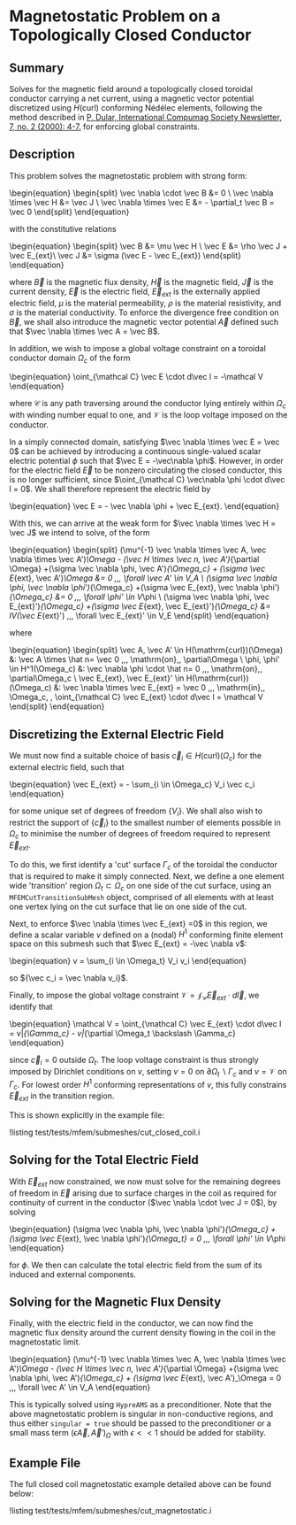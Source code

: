 # Magnetostatic Problem on a Topologically Closed Conductor

## Summary

Solves for the magnetic field around a topologically closed toroidal conductor carrying a net
  current, using a magnetic vector potential discretized using $H(\mathrm{curl})$ conforming Nédélec
  elements, following the method described in [P. Dular, International Compumag Society Newsletter, 7, no. 2 (2000): 4-7.](https://hdl.handle.net/2268/191358) for enforcing
  global constraints.

## Description

This problem solves the magnetostatic problem with strong form:

\begin{equation}
\begin{split}
\vec \nabla \cdot \vec B
&= 0 \\
 \vec \nabla \times \vec H &= \vec J  \\
 \vec \nabla \times \vec E &= - \partial_t \vec B = \vec 0
\end{split}
\end{equation}

with the constitutive relations

\begin{equation}
\begin{split}
\vec B
&= \mu \vec H \\
 \vec E &= \rho \vec J + \vec E_{ext}\\
 \vec J &= \sigma (\vec E - \vec E_{ext})
\end{split}
\end{equation}

where $\vec B$ is the magnetic flux density, $\vec H$ is the magnetic field, $\vec J$ is the current
 density, $\vec E$ is the electric field, $\vec E_{ext}$ is the externally applied electric field,
 $\mu$ is the material permeability, $\rho$ is the material resistivity, and $\sigma$ is the material
 conductivity. To enforce the divergence free condition on $\vec B$, we shall also introduce the
 magnetic vector potential $\vec A$ defined such that $\vec \nabla \times \vec A = \vec B$.

In addition, we wish to impose a global voltage constraint on a toroidal conductor domain $\Omega_c$ of the form

\begin{equation}
    \oint_{\mathcal C} \vec E \cdot d\vec l = -\mathcal V
\end{equation}

where $\mathcal C$ is any path traversing around the conductor lying entirely within $\Omega_c$ with winding
 number equal to one, and $\mathcal V$ is the loop voltage imposed on the conductor.

In a simply connected domain, satisfying  $\vec \nabla \times \vec E =  \vec 0$ can be achieved by
 introducing a continuous single-valued scalar electric potential $\phi$ such that
 $\vec E = -\vec\nabla \phi$. However, in order for the electric field $\vec E$ to be nonzero circulating the closed
 conductor, this is no longer sufficient, since $\oint_{\mathcal C} \vec\nabla \phi \cdot d\vec l = 0$.
 We shall therefore represent the electric field by

\begin{equation}
    \vec E = - \vec \nabla \phi + \vec E_{ext}.
\end{equation}

With this, we can arrive at the weak form for $\vec \nabla \times \vec H = \vec J$ we intend to solve, of the form

\begin{equation}
\begin{split}
(\mu^{-1} \vec \nabla \times \vec A, \vec \nabla \times \vec A')_\Omega - (\vec H \times \vec n, \vec A')_{\partial \Omega}
+(\sigma \vec \nabla \phi, \vec A')_{\Omega_c} +
(\sigma \vec E_{ext}, \vec A')_\Omega
&= 0 \,\,\, \forall \vec A' \in V_A \\
 (\sigma \vec \nabla \phi, \vec \nabla \phi')_{\Omega_c}
+(\sigma \vec E_{ext}, \vec \nabla \phi')_{\Omega_c} &= 0 \,\,\, \forall \phi' \in V_\phi \\
 (\sigma \vec \nabla \phi, \vec E_{ext}')_{\Omega_c}
+(\sigma \vec E_{ext}, \vec E_{ext}')_{\Omega_c} &= IV(\vec E_{ext}') \,\,\, \forall \vec E_{ext}' \in V_E
\end{split}
\end{equation}

where

\begin{equation}
\begin{split}
\vec A, \vec A' \in H(\mathrm{curl})(\Omega) &: \vec A \times \hat n= \vec 0 \,\,\, \mathrm{on}\,\, \partial\Omega \\
\phi, \phi' \in H^1(\Omega_c) &: \vec \nabla \phi \cdot \hat n= 0 \,\,\, \mathrm{on}\,\, \partial\Omega_c \\
\vec E_{ext}, \vec E_{ext}' \in H(\mathrm{curl})(\Omega_c) &: \vec \nabla \times \vec E_{ext} = \vec 0 \,\,\, \mathrm{in}\,\, \Omega_c, \,  \oint_{\mathcal C}  \vec E_{ext} \cdot d\vec l = \mathcal V
\end{split}
\end{equation}

## Discretizing the External Electric Field

We must now find a suitable choice of basis ${\vec c_i \in H(\mathrm{curl})(\Omega_c)}$ for the
external electric field, such that

\begin{equation}
    \vec E_{ext} = - \sum_{i \in \Omega_c} V_i \vec c_i
\end{equation}

for some unique set of degrees of freedom $\{V_i\}$. We shall also wish to restrict the support of $\{\vec c_i\}$ to the smallest number of elements possible in $\Omega_c$ to minimise the number of degrees of freedom required to represent $\vec E_{ext}$.

To do this, we first identify a 'cut' surface $\Gamma_c$ of the toroidal the conductor that is required to make it simply connected.
Next, we define a one element wide 'transition' region $\Omega_t \subset \Omega_c$
on one side of the cut surface, using an `MFEMCutTransitionSubMesh` object, comprised of all
elements with at least one vertex lying on the cut surface that lie on one side of the cut.

Next, to enforce $\vec \nabla \times \vec E_{ext} =0$ in this region, we define a scalar variable $v$ defined on a (nodal) $H^1$ conforming finite element space on this submesh such that $\vec E_{ext} = -\vec \nabla v$:

\begin{equation}
  v = \sum_{i \in \Omega_t} V_i v_i
\end{equation}

so ${\vec c_i = \vec \nabla v_i}$.

Finally, to impose the global voltage constraint $\mathcal V = \oint_{\mathcal C} \vec E_{ext} \cdot d\vec l$, we identify that

\begin{equation}
  \mathcal V = \oint_{\mathcal C} \vec E_{ext} \cdot d\vec l = v|_{\Gamma_c} - v|_{\partial \Omega_t \backslash \Gamma_c}
\end{equation}

since $\vec c_i = 0$ outside $\Omega_t$. The loop voltage constraint is thus strongly imposed by
 Dirichlet conditions on $v$, setting $v=0$ on $\partial \Omega_t \backslash \Gamma_c$ and
 $v =\mathcal V$ on $\Gamma_c$. For lowest order $H^1$ conforming representations of $v$, this fully
 constrains $\vec E_{ext}$ in the transition region.

This is shown explicitly in the example file:

!listing test/tests/mfem/submeshes/cut_closed_coil.i

## Solving for the Total Electric Field

With $\vec E_{ext}$ now constrained, we now must solve for the remaining degrees of freedom in
 $\vec E$ arising due to surface charges in the coil as required for continuity of current in the conductor
 ($\vec \nabla \cdot \vec J = 0$), by solving

\begin{equation}
(\sigma \vec \nabla \phi, \vec \nabla \phi')_{\Omega_c}
+(\sigma \vec E_{ext}, \vec \nabla \phi')_{\Omega_t} = 0 \,\,\, \forall \phi' \in V_\phi
\end{equation}

for $\phi$. We then can calculate the total electric field from the sum of its induced and external components.

## Solving for the Magnetic Flux Density

Finally, with the electric field in the conductor, we can now find the magnetic flux density around the current density flowing in the coil in the magnetostatic limit.

\begin{equation}
(\mu^{-1} \vec \nabla \times \vec A, \vec \nabla \times \vec A')_\Omega - (\vec H \times \vec n, \vec A')_{\partial \Omega}
+(\sigma \vec \nabla \phi, \vec A')_{\Omega_c} +
(\sigma \vec E_{ext}, \vec A')_\Omega = 0 \,\,\, \forall \vec A' \in V_A
\end{equation}

This is typically solved using `HypreAMS` as a preconditioner. Note that the above magnetostatic
problem is singular in non-conductive regions, and thus either `singular = true` should be passed to
the preconditioner or a small mass term $(\epsilon \vec A, \vec A')_\Omega$ with $\epsilon << 1$
should be added for stability.

## Example File

The full closed coil magnetostatic example detailed above can be found below:

!listing test/tests/mfem/submeshes/cut_magnetostatic.i

